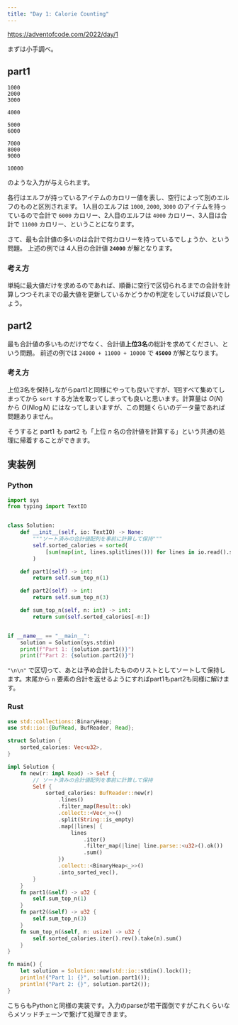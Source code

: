 ```yaml
---
title: "Day 1: Calorie Counting"
---
```


https://adventofcode.com/2022/day/1

まずは小手調べ。


## part1

```
1000
2000
3000

4000

5000
6000

7000
8000
9000

10000
```

のような入力が与えられます。

各行はエルフが持っているアイテムのカロリー値を表し、空行によって別のエルフのものと区別されます。
1人目のエルフは `1000`, `2000`, `3000` のアイテムを持っているので合計で `6000` カロリー、2人目のエルフは `4000` カロリー、3人目は合計で `11000` カロリー、ということになります。

さて、最も合計値の多いのは合計で何カロリーを持っているでしょうか、という問題。
上述の例では 4人目の合計値 **`24000`** が解となります。


### 考え方

単純に最大値だけを求めるのであれば、順番に空行で区切られるまでの合計を計算しつつそれまでの最大値を更新しているかどうかの判定をしていけば良いでしょう。


## part2

最も合計値の多いものだけでなく、合計値**上位3名**の総計を求めてください、という問題。
前述の例では `24000 + 11000 + 10000` で **`45000`** が解となります。


### 考え方

上位3名を保持しながらpart1と同様にやっても良いですが、1回すべて集めてしまってから `sort` する方法を取ってしまっても良いと思います。計算量は $O(N)$ から $O(N\log{N})$ にはなってしまいますが、この問題くらいのデータ量であれば問題ありません。

そうすると part1 も part2 も「上位 $n$ 名の合計値を計算する」という共通の処理に帰着することができます。


## 実装例

### Python

```python
import sys
from typing import TextIO


class Solution:
    def __init__(self, io: TextIO) -> None:
        """ソート済みの合計値配列を事前に計算して保持"""
        self.sorted_calories = sorted(
            [sum(map(int, lines.splitlines())) for lines in io.read().split("\n\n")]
        )

    def part1(self) -> int:
        return self.sum_top_n(1)

    def part2(self) -> int:
        return self.sum_top_n(3)

    def sum_top_n(self, n: int) -> int:
        return sum(self.sorted_calories[-n:])


if __name__ == "__main__":
    solution = Solution(sys.stdin)
    print(f"Part 1: {solution.part1()}")
    print(f"Part 2: {solution.part2()}")
```

`"\n\n"` で区切って、あとは予め合計したもののリストとしてソートして保持します。末尾から `n` 要素の合計を返せるようにすればpart1もpart2も同様に解けます。

### Rust

```rust
use std::collections::BinaryHeap;
use std::io::{BufRead, BufReader, Read};

struct Solution {
    sorted_calories: Vec<u32>,
}

impl Solution {
    fn new(r: impl Read) -> Self {
        // ソート済みの合計値配列を事前に計算して保持
        Self {
            sorted_calories: BufReader::new(r)
                .lines()
                .filter_map(Result::ok)
                .collect::<Vec<_>>()
                .split(String::is_empty)
                .map(|lines| {
                    lines
                        .iter()
                        .filter_map(|line| line.parse::<u32>().ok())
                        .sum()
                })
                .collect::<BinaryHeap<_>>()
                .into_sorted_vec(),
        }
    }
    fn part1(&self) -> u32 {
        self.sum_top_n(1)
    }
    fn part2(&self) -> u32 {
        self.sum_top_n(3)
    }
    fn sum_top_n(&self, n: usize) -> u32 {
        self.sorted_calories.iter().rev().take(n).sum()
    }
}

fn main() {
    let solution = Solution::new(std::io::stdin().lock());
    println!("Part 1: {}", solution.part1());
    println!("Part 2: {}", solution.part2());
}
```

こちらもPythonと同様の実装です。入力のparseが若干面倒ですがこれくらいならメソッドチェーンで繋げて処理できます。

